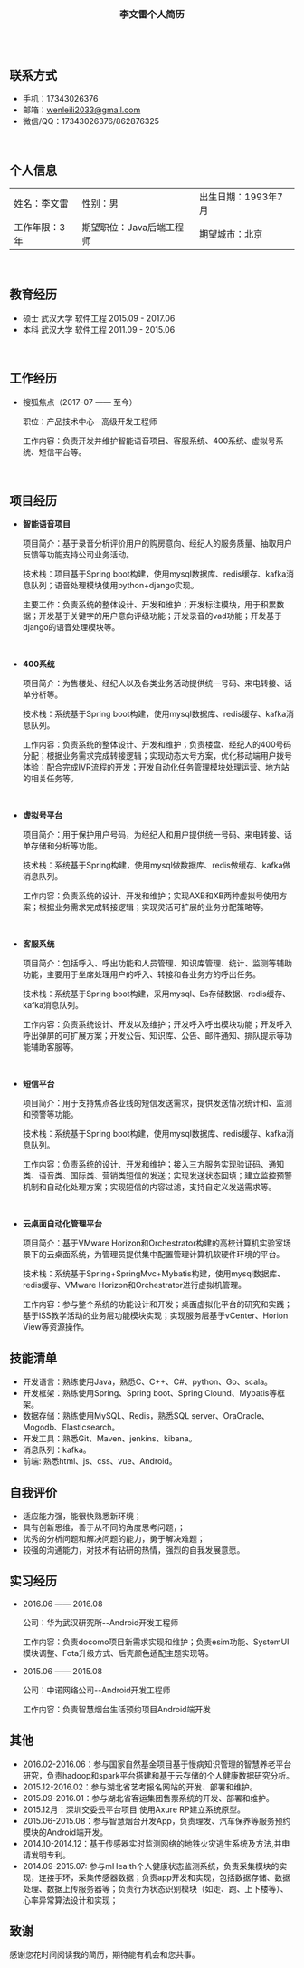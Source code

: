 <center><h3>李文雷个人简历</h3></center>
<br>
<br>

## 联系方式
- 手机：17343026376
- 邮箱：wenleili2033@gmail.com
- 微信/QQ：17343026376/862876325
<br>

## 个人信息

<table border="0" cellpadding="0" cellspacing="0">
        <tr>
            <td>
                姓名：李文雷
            </td>
            <td>
                性别：男
            </td>
            <td>
                出生日期：1993年7月
            </td>
        </tr>
         <tr>
            <td>
                工作年限：3年
            </td>
            <td>
                期望职位：Java后端工程师
            </td>
            <td>
                期望城市：北京
            </td>
        </tr>
</table>
<br>

## 教育经历
* 硕士 武汉大学 软件工程 <span class="right">2015.09 - 2017.06</span>
* 本科 武汉大学 软件工程 <span class="right">2011.09 - 2015.06</span>
<br>


## 工作经历
* 搜狐焦点（2017-07 —— 至今）

    职位：产品技术中心--高级开发工程师

    工作内容：负责开发并维护智能语音项目、客服系统、400系统、虚拟号系统、短信平台等。
<br>

## 项目经历

* **智能语音项目**
  
  项目简介：基于录音分析评价用户的购房意向、经纪人的服务质量、抽取用户反馈等功能支持公司业务活动。

  技术栈：项目基于Spring boot构建，使用mysql数据库、redis缓存、kafka消息队列；语音处理模块使用python+django实现。

  主要工作：负责系统的整体设计、开发和维护；开发标注模块，用于积累数据；开发基于关键字的用户意向评级功能；开发录音的vad功能；开发基于django的语音处理模块等。

<br>

* **400系统**
  
  项目简介：为售楼处、经纪人以及各类业务活动提供统一号码、来电转接、话单分析等。

  技术栈：系统基于Spring boot构建，使用mysql数据库、redis缓存、kafka消息队列。

  工作内容：负责系统的整体设计、开发和维护；负责楼盘、经纪人的400号码分配；根据业务需求完成转接逻辑；实现动态大号方案，优化移动端用户拨号体验；配合完成IVR流程的开发；开发自动化任务管理模块处理运营、地方站的相关任务等。

<br>

* **虚拟号平台**
  
  项目简介：用于保护用户号码，为经纪人和用户提供统一号码、来电转接、话单存储和分析等功能。

  技术栈：系统基于Spring构建，使用mysql做数据库、redis做缓存、kafka做消息队列。

  工作内容：负责系统的设计、开发和维护；实现AXB和XB两种虚拟号使用方案；根据业务需求完成转接逻辑；实现灵活可扩展的业务分配策略等。

<br>

* **客服系统**
  
  项目简介：包括呼入、呼出功能和人员管理、知识库管理、统计、监测等辅助功能，主要用于坐席处理用户的呼入、转接和各业务方的呼出任务。

  技术栈：系统基于Spring boot构建，采用mysql、Es存储数据、redis缓存、kafka消息队列。

  工作内容：负责系统设计、开发以及维护；开发呼入呼出模块功能；开发呼入呼出弹屏的可扩展方案；开发公告、知识库、公告、邮件通知、排队提示等功能辅助客服等。
  
<br>
  
* **短信平台**
  
  项目简介：用于支持焦点各业线的短信发送需求，提供发送情况统计和、监测和预警等功能。

  技术栈：系统基于Spring boot构建，使用mysql数据库、redis缓存、kafka消息队列。

  工作内容：负责系统的设计、开发和维护；接入三方服务实现验证码、通知类、语音类、国际类、营销类短信的发送；实现发送状态回填；建立监控预警机制和自动化处理方案；实现短信的内容过滤，支持自定义发送需求等。

<br>

* **云桌面自动化管理平台**

  项目简介：基于VMware Horizon和Orchestrator构建的高校计算机实验室场景下的云桌面系统，为管理员提供集中配置管理计算机软硬件环境的平台。

  技术栈：系统基于Spring+SpringMvc+Mybatis构建，使用mysql数据库、redis缓存、VMware Horizon和Orchestrator进行虚拟机管理。

  工作内容：参与整个系统的功能设计和开发；桌面虚拟化平台的研究和实践；基于ISS教学活动的业务层功能模块实现；实现服务层基于vCenter、Horion View等资源操作。

## 技能清单

* 开发语言：熟练使用Java，熟悉C、C++、C#、python、Go、scala。
* 开发框架：熟练使用Spring、Spring boot、Spring Clound、Mybatis等框架。
* 数据存储：熟练使用MySQL、Redis，熟悉SQL server、OraOracle、Mogodb、Elasticsearch。
* 开发工具：熟悉Git、Maven、jenkins、kibana。
* 消息队列：kafka。
* 前端: 熟悉html、js、css、vue、Android。

## 自我评价

* 适应能力强，能很快熟悉新环境；
* 具有创新思维，善于从不同的角度思考问题，；
* 优秀的分析问题和解决问题的能力，勇于解决难题；
* 较强的沟通能力，对技术有钻研的热情，强烈的自我发展意愿。

## 实习经历

* 2016.06 —— 2016.08
  
   公司：华为武汉研究所--Android开发工程师

   工作内容：负责docomo项目新需求实现和维护；负责esim功能、SystemUI模块调整、Fota升级方式、后壳颜色适配主题实现等。

* 2015.06 —— 2015.08 
  
   公司：中诺网络公司--Android开发工程师

   工作内容：负责智慧烟台生活预约项目Android端开发

## 其他

* 2016.02-2016.06：参与国家自然基金项目基于慢病知识管理的智慧养老平台研究，负责hadoop和spark平台搭建和基于云存储的个人健康数据研究分析。
* 2015.12-2016.02：参与湖北省艺考报名网站的开发、部署和维护。
* 2015.09-2016.01：参与湖北省客运集团售票系统的开发、部署和维护。
* 2015.12月：深圳交委云平台项目 使用Axure RP建立系统原型。
* 2015.06-2015.08：参与智慧烟台开发App，负责理发、汽车保养等服务预约模块的Android端开发。
* 2014.10-2014.12：基于传感器实时监测网络的地铁火灾逃生系统及方法,并申请发明专利。
* 2014.09-2015.07: 参与mHealth个人健康状态监测系统，负责采集模块的实现，连接手环，采集传感器数据；负责app开发和实现，包括数据存储、数据处理、数据上传服务器等；负责行为状态识别模块（如走、跑、上下楼等）、心率异常算法设计和实现；

## 致谢
  感谢您花时间阅读我的简历，期待能有机会和您共事。
